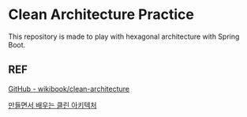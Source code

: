 # Clean Architecture Practice

This repository is made to play with hexagonal architecture with Spring Boot.


## REF

[GitHub - wikibook/clean-architecture](https://github.com/wikibook/clean-architecture)

[만들면서 배우는 클린 아키텍처](http://www.yes24.com/Product/Goods/105138479)
